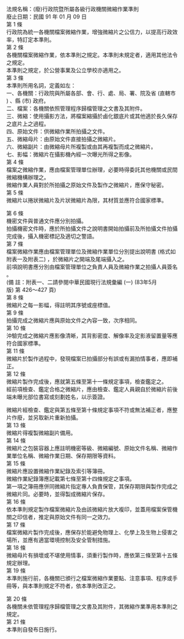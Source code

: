 法規名稱：(廢)行政院暨所屬各級行政機關微縮作業準則  
廢止日期：民國 91 年 01 月 09 日  
第 1 條  
行政院為統一各機關檔案微縮作業，增強微縮片之公信力，以提高行政效  
率，特訂定本準則。  
第 2 條  
各機關檔案微縮作業，依本準則之規定。本準則未規定者，適用其他法令  
之規定。  
本準則之規定，於公營事業及公立學校亦適用之。  
第 3 條  
本準則所用名詞，定義如左：  
一、各機關：行政院與所屬各部、會、行、處、局、署、院及省 (直轄市  
) 、縣 (市) 政府。  
二、檔案：各機關依照管理程序歸檔管理之文書及其附件。  
三、微縮：使用攝影方法，將檔案縮攝於鹵化銀底片或其他適於長久保存  
之底片上之過程。  
四、原始文件：供微縮作業所拍攝之文件。  
五、微縮母片：由原始文件直接拍攝之微縮片。  
六、微縮副片：由微縮母片所複製或由其再複製而成之微縮片。  
七、影幅：微縮片在攝影機內經一次曝光所得之影像。  
第 4 條  
檔案之微縮作業，應由檔案管理單位辦理，必要時得委託其他機關或民間  
微縮機構辦理之。  
微縮作業人員對於所拍攝之原始文件及製作之微縮片，應保守秘密。  
第 5 條  
微縮片以捲狀微縮片及片狀微縮片為限，其材質並應符合國家標準。  


第 6 條  
機密文件與普通文件應分別拍攝。  
拍攝機密文件時，應於所拍攝文件之說明書開始拍攝前及所拍攝文件拍攝  
完成後，攝入機密標記及適切之警語。  
第 7 條  
檔案微縮作業應由檔案管理單位及微縮作業單位分別提出說明書 (格式如  
附表一及附表二) ，於微縮片之開端及尾端攝入之。  
前項說明書應分別由檔案管理單位之負責人員及微縮作業之拍攝人員簽名  
。  
(備 註：附表一、二請參閱中華民國現行法規彙編 (一) (83年5月  
版) 第 426～427 頁)  
第 8 條  
微縮片之每一影幅，得註明其序號或座標值。  
第 9 條  
拍攝完成之微縮片應與原始文件之內容一致，次序相同。  
第 10 條  
沖驗完成之微縮片應影像清晰，其背影密度、解像率及定影液留置量等應  
符合國家標準。  
第 11 條  
微縮片於製作過程中，發現檔案已拍攝部分有誤或有漏拍情事者，應即補  
正。  
第 12 條  
微縮片製作完成後，應就第五條至第十一條規定事項，檢查鑑定之。  
經前項檢查、鑑定合格之微縮片，應由檢查、鑑定人員親自於微縮片前後  
端未曝光部位書寫或刻劃姓名，以示簽證。  


微縮片經檢查、鑑定與第五條至第十條規定事項不符或無法補正者，應整  
片作廢，並另取新片重新拍攝。  
第 13 條  
微縮片得複製微縮副片備用。  
第 14 條  
微縮片之包裝容器上應註明機密等級、微縮編號、原始文件名稱、微縮作  
業單位名稱、微縮作業日期、保存期限等資料。  
第 15 條  
微縮片應設置微縮作業紀錄及索引等簿冊。  
微縮作業紀錄簿應記載第七條至第十四條規定之事項。  
第一項之簿冊應併同微縮片指定專人負責保管，其保存期限與製作完成之  
微縮片同。必要時，並得製成微縮片保存。  
第 16 條  
依本準則規定製作檔案微縮片及由該微縮片放大複印，並蓋用檔案保管機  
關之印信者，推定與原始文件有同一之效力。  
第 17 條  
檔案微縮片製作完成後，應保存於能避免物理上、化學上及生物上侵害之  
場所，並應有適當環境控制及安全管制措施。  
第 18 條  
微縮母片有損壞或不堪使用情事，須重行製作時，應依第三條至第十五條  
規定辦理。  
第 19 條  
本準則施行前，各機關已頒行之檔案微縮作業要點、注意事項、程序或手  
冊等，與本準則規定不符者，依本準則改正之。  


第 20 條  
各機關未依管理程序歸檔管理之文書及其附件，其微縮作業準用本準則之  
規定。  
第 21 條  
本準則自發布日施行。  


